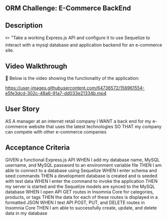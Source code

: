 ## ORM Challenge: E-Commerce BackEnd

## Description

✏️ "Take a working Express.js API and configure it to use Sequelize to interact with a mysql database and application backend for an e-commerce site. 

## Video Walkthrough

🎥 Below is the video showing the functionality of the application:

https://user-images.githubusercontent.com/64736572/156961554-e5fe3dcd-302c-48a6-91a7-dd033e21334b.mp4

## User Story
AS A manager at an internet retail company
I WANT a back end for my e-commerce website that uses the latest technologies
SO THAT my company can compete with other e-commerce companies

## Acceptance Criteria
GIVEN a functional Express.js API
WHEN I add my database name, MySQL username, and MySQL password to an environment variable file
THEN I am able to connect to a database using Sequelize
WHEN I enter schema and seed commands
THEN a development database is created and is seeded with test data
WHEN I enter the command to invoke the application
THEN my server is started and the Sequelize models are synced to the MySQL database
WHEN I open API GET routes in Insomnia Core for categories, products, or tags
THEN the data for each of these routes is displayed in a formatted JSON
WHEN I test API POST, PUT, and DELETE routes in Insomnia Core
THEN I am able to successfully create, update, and delete data in my database


